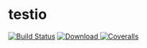 # testio

[![Build Status](https://travis-ci.org/d10xa/testio.svg?branch=master)](https://travis-ci.org/d10xa/testio)
[ ![Download](https://api.bintray.com/packages/d10xa/maven/ru.d10xa%3Atestio/images/download.svg) ](https://bintray.com/d10xa/maven/ru.d10xa%3Atestio/_latestVersion)
[![Coveralls](https://img.shields.io/coveralls/d10xa/testio.svg)](https://coveralls.io/github/d10xa/testio?branch=master)
